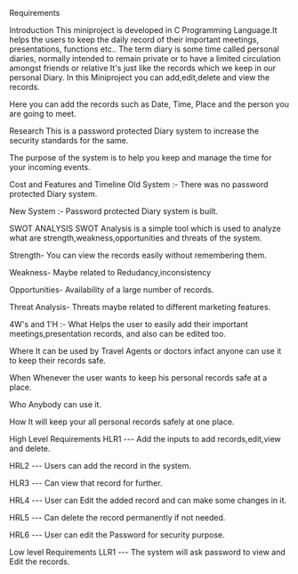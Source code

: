 Requirements

Introduction
This miniproject is developed in C Programming Language.It helps the users to keep the daily record of their important meetings, presentations, functions etc.. The term diary is some time called personal diaries, normally intended to remain private or to have a limited circulation amongst friends or relative It's just like the records which we keep in our personal Diary.
In this Miniproject you can add,edit,delete and view the records.

Here you can add the records such as Date, Time, Place and the person you are going to meet.

Research
This is a password protected Diary system to increase the security standards for the same.

The purpose of the system is to help you keep and manage the time for your incoming events.

Cost and Features and Timeline
Old System :- There was no password protected Diary system.

New System :- Password protected Diary system is built.

SWOT ANALYSIS
SWOT Analysis is a simple tool which is used to analyze what are strength,weakness,opportunities and threats of the system.

Strength- You can view the records easily without remembering them.

Weakness- Maybe related to Redudancy,inconsistency

Opportunities- Availability of a large number of records.

Threat Analysis- Threats maybe related to different marketing features.

4W's and 1'H :-
What
Helps the user to easily add their important meetings,presentation records, and also can be edited too.

Where
It can be used by Travel Agents or doctors infact anyone can use it to keep their records safe.

When
Whenever the user wants to keep his personal records safe at a place.

Who
Anybody can use it.

How
It will keep your all personal records safely at one place.

High Level Requirements
HLR1 --- Add the inputs to add records,edit,view and delete.

HRL2 --- Users can add the record in the system.

HLR3 --- Can view that record for further.

HRL4 --- User can Edit the added record and can make some changes in it.

HRL5 --- Can delete the record permanently if not needed.

HRL6 --- User can edit the Password for security purpose.

Low level Requirements
LLR1 --- The system will ask password to view and Edit the records.
